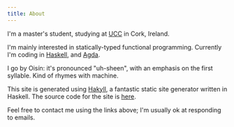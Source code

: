 ```yaml
---
title: About
---
```

I'm a master's student, studying at [UCC](https://www.ucc.ie) in Cork, Ireland.

I'm mainly interested in statically-typed functional programming. Currently I'm
coding in [Haskell](http://haskell.org), and [Agda](http://agda.readthedocs.io).

I go by Oisín: it's pronounced "uh-sheen", with an emphasis on the first
syllable. Kind of rhymes with machine.

This site is generated using [Hakyll](https://jaspervdj.be/hakyll/), a fantastic
static site generator written in Haskell. The source code for the site is
[here](https://github.com/oisdk/site).

Feel free to contact me using the links above; I'm usually ok at responding to
emails.
